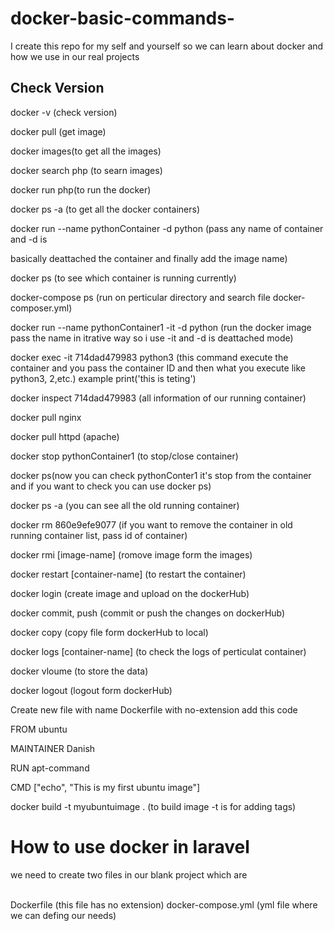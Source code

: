 # docker-basic-commands-
I create this repo for my self and yourself so we can learn about docker and how we use in our real projects

## Check Version
<p>docker -v (check version) </p>
<p>docker pull (get image)</p>
<p>docker images(to get all the images)</p>
<p>docker search php (to searn images)</p>
<p>docker run php(to run the docker)</p>
<p>docker ps -a (to get all the docker containers)</p>
<p>docker run --name pythonContainer -d python (pass any name of container and -d is <p>basically deattached the container and finally add the image name)</p>
<p>docker ps (to see which container is running currently)</p>
<p>docker-compose ps (run on perticular directory and search file docker-composer.yml)</p>
<p>docker run --name pythonContainer1 -it -d python (run the docker image pass the name in itrative way so i use -it and -d is deattached mode)</p>
<p>docker exec -it 714dad479983 python3 (this command execute the container and you pass the container ID and then what you execute like python3, 2,etc.) example print('this is teting')</p>
<p>docker inspect 714dad479983 (all information of our running container)</p>
<p>docker pull nginx</p>
<p>docker pull httpd (apache)</p>
<p>docker stop pythonContainer1 (to stop/close container)</p>
<p>docker ps(now you can check pythonConter1 it's stop from the container and if you want to check you can use docker ps)</p>
<p>docker ps -a (you can see all the old running container)</p>
<p>docker rm 860e9efe9077 (if you want to remove the container in old running container list, pass id of container)</p>
<p>docker rmi [image-name] (romove image form the images)</p>
<p>docker restart [container-name] (to restart the container)</p>
<p>docker login (create image and upload on the dockerHub)</p>
<p>docker commit, push (commit or push the changes on dockerHub)</p>
<p>docker copy (copy file form dockerHub to local)</p>
<p>docker logs [container-name] (to check the logs of perticulat container)</p>
<p>docker vloume (to store the data)</p>
<p>docker logout (logout form dockerHub)</p>


<p>Create new file with name Dockerfile with no-extension
add this code </p>
<p>FROM ubuntu</p>
<p>MAINTAINER Danish</p>
<p>RUN apt-command</p>
<p>CMD ["echo", "This is my first ubuntu image"]</p>
<p>docker build -t myubuntuimage . (to build image -t is for adding tags)</p>

# How to use docker in laravel
<p>we need to create two files in our blank project which are </p>
<br>
Dockerfile (this file has no extension)
docker-compose.yml (yml file where we can defing our needs)
